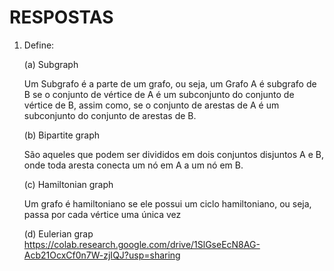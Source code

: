 # RESPOSTAS

1. Define:

	(a) Subgraph 
	
	Um Subgrafo é a parte de um grafo, ou seja, um Grafo A é subgrafo de B se o conjunto de vértice de A é um subconjunto   do conjunto de vértice de B, assim como, se o conjunto de arestas de A é um subconjunto do conjunto de arestas de B.
	
	(b) Bipartite graph
	
	São aqueles que podem ser divididos em dois conjuntos disjuntos A e B, onde toda aresta conecta um nó em A a um nó em B.
	
	(c) Hamiltonian graph
	
	Um grafo é hamiltoniano se ele possui um ciclo hamiltoniano, ou seja, passa por cada vértice uma única vez

	(d) Eulerian grap
  https://colab.research.google.com/drive/1SlGseEcN8AG-Acb21OcxCf0n7W-zjIQJ?usp=sharing

